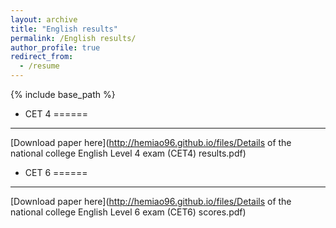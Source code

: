 ```yaml
---
layout: archive
title: "English results"
permalink: /English results/
author_profile: true
redirect_from:
  - /resume
---
```


{% include base_path %}



* CET 4
====== 
---

[Download paper here](http://hemiao96.github.io/files/Details of the national college English Level 4 exam (CET4) results.pdf)


* CET 6
====== 
---

[Download paper here](http://hemiao96.github.io/files/Details of the national college English Level 6 exam (CET6) scores.pdf)

